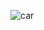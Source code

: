 ![car](https://github.com/subikshashrini/car-landingpage/assets/139609014/be45c8ca-ce83-497c-a28e-2eecdc1a12bc)
